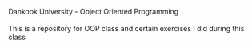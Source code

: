 Dankook University - Object Oriented Programming <br />
<br />
This is a repository for OOP class and certain exercises I did during this class
